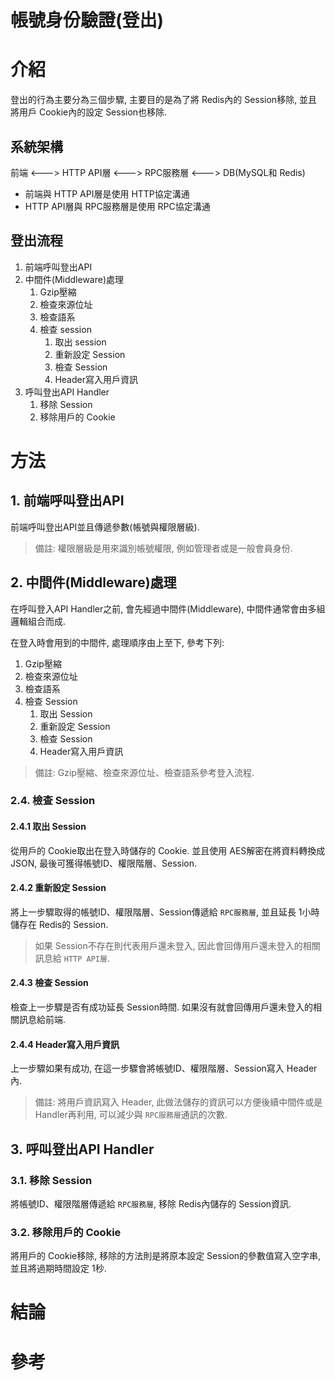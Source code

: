 # 帳號身份驗證(登出)

# 介紹 
登出的行為主要分為三個步驟, 主要目的是為了將 Redis內的 Session移除, 並且將用戶 Cookie內的設定 Session也移除.

## 系統架構
前端 <---> HTTP API層 <---> RPC服務層 <---> DB(MySQL和 Redis)
- 前端與 HTTP API層是使用 HTTP協定溝通
- HTTP API層與 RPC服務層是使用 RPC協定溝通

## 登出流程
1. 前端呼叫登出API
1. 中間件(Middleware)處理
    1. Gzip壓縮
    1. 檢查來源位址
    1. 檢查語系
    1. 檢查 session
        1. 取出 session
        1. 重新設定 Session
        1. 檢查 Session
        1. Header寫入用戶資訊
1. 呼叫登出API Handler
    1. 移除 Session
    2. 移除用戶的 Cookie

# 方法

## 1. 前端呼叫登出API
前端呼叫登出API並且傳遞參數(帳號與權限層級).

> 備註: 權限層級是用來識別帳號權限, 例如管理者或是一般會員身份.
## 2. 中間件(Middleware)處理
在呼叫登入API Handler之前, 會先經過中間件(Middleware), 中間件通常會由多組邏輯組合而成.

在登入時會用到的中間件, 處理順序由上至下, 參考下列:
1. Gzip壓縮
1. 檢查來源位址
1. 檢查語系
1. 檢查 Session
    1. 取出 Session
    1. 重新設定 Session  
    1. 檢查 Session
    1. Header寫入用戶資訊

> 備註: Gzip壓縮、檢查來源位址、檢查語系參考登入流程.

### 2.4. 檢查 Session
#### 2.4.1 取出 Session
從用戶的 Cookie取出在登入時儲存的 Cookie. 並且使用 AES解密在將資料轉換成 JSON, 最後可獲得帳號ID、權限階層、Session.

#### 2.4.2 重新設定 Session
將上一步驟取得的帳號ID、權限階層、Session傳遞給 `RPC服務層`, 並且延長 1小時儲存在 Redis的 Session.

> 如果 Session不存在則代表用戶還未登入, 因此會回傳用戶還未登入的相關訊息給 `HTTP API層`.

#### 2.4.3 檢查 Session
檢查上一步驟是否有成功延長 Session時間. 如果沒有就會回傳用戶還未登入的相關訊息給前端.

#### 2.4.4 Header寫入用戶資訊
上一步驟如果有成功, 在這一步驟會將帳號ID、權限階層、Session寫入 Header內.

> 備註: 將用戶資訊寫入 Header, 此做法儲存的資訊可以方便後續中間件或是 Handler再利用, 可以減少與 `RPC服務層`通訊的次數.

## 3. 呼叫登出API Handler
### 3.1. 移除 Session
將帳號ID、權限階層傳遞給 `RPC服務層`, 移除 Redis內儲存的 Session資訊.

### 3.2. 移除用戶的 Cookie
將用戶的 Cookie移除, 移除的方法則是將原本設定 Session的參數值寫入空字串, 並且將過期時間設定 1秒.

# 結論

# 參考